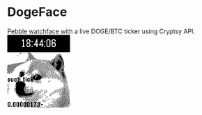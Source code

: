 DogeFace
========
Pebble watchface with a live DOGE/BTC ticker using Cryptsy API.
![screenshot](/demo.gif)